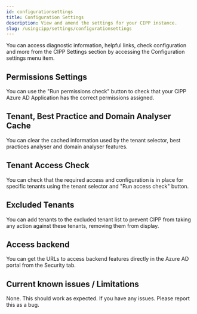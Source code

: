 ```yaml
---
id: configurationsettings
title: Configuration Settings
description: View and amend the settings for your CIPP instance.
slug: /usingcipp/settings/configurationsettings
---
```


You can access diagnostic information, helpful links, check configuration and more from the CIPP Settings section by accessing the Configuration settings menu item.

## Permissions Settings

You can use the "Run permissions check" button to check that your CIPP Azure AD Application has the correct permissions assigned.

## Tenant, Best Practice and Domain Analyser Cache

You can clear the cached information used by the tenant selector, best practices analyser and domain analyser features.

## Tenant Access Check

You can check that the required access and configuration is in place for specific tenants using the tenant selector and "Run access check" button.

## Excluded Tenants

You can add tenants to the excluded tenant list to prevent CIPP from taking any action against these tenants, removing them from display.

## Access backend

You can get the URLs to access backend features directly in the Azure AD portal from the Security tab.

## Current known issues / Limitations

None. This should work as expected. If you have any issues. Please report this as a bug.
